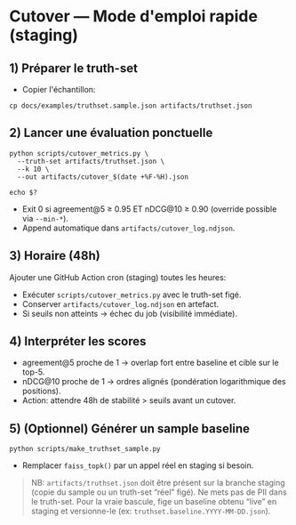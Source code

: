 # Cutover — Mode d'emploi rapide (staging)

## 1) Préparer le truth-set
- Copier l'échantillon:
```
cp docs/examples/truthset.sample.json artifacts/truthset.json
```

## 2) Lancer une évaluation ponctuelle
```
python scripts/cutover_metrics.py \
  --truth-set artifacts/truthset.json \
  --k 10 \
  --out artifacts/cutover_$(date +%F-%H).json

echo $?
```
- Exit 0 si agreement@5 ≥ 0.95 ET nDCG@10 ≥ 0.90 (override possible via `--min-*`).
- Append automatique dans `artifacts/cutover_log.ndjson`.

## 3) Horaire (48h)
Ajouter une GitHub Action cron (staging) toutes les heures:
- Exécuter `scripts/cutover_metrics.py` avec le truth-set figé.
- Conserver `artifacts/cutover_log.ndjson` en artefact.
- Si seuils non atteints → échec du job (visibilité immédiate).

## 4) Interpréter les scores
- agreement@5 proche de 1 → overlap fort entre baseline et cible sur le top-5.
- nDCG@10 proche de 1 → ordres alignés (pondération logarithmique des positions).
- Action: attendre 48h de stabilité > seuils avant un cutover.

## 5) (Optionnel) Générer un sample baseline
```
python scripts/make_truthset_sample.py
```
- Remplacer `faiss_topk()` par un appel réel en staging si besoin.

> NB: `artifacts/truthset.json` doit être présent sur la branche staging (copie du sample ou un truth-set “réel” figé). Ne mets pas de PII dans le truth-set. Pour la vraie bascule, fige un baseline obtenu “live” en staging et versionne-le (ex: `truthset.baseline.YYYY-MM-DD.json`).
